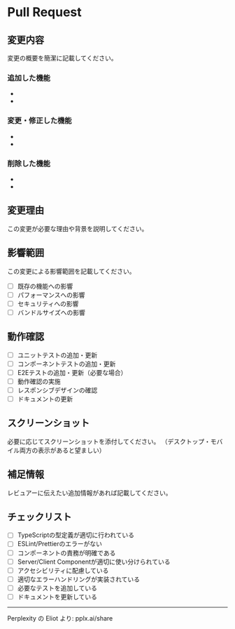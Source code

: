 # Pull Request

## 変更内容
変更の概要を簡潔に記載してください。

### 追加した機能
- 
- 

### 変更・修正した機能
- 
- 

### 削除した機能
- 
- 

## 変更理由
この変更が必要な理由や背景を説明してください。

## 影響範囲
この変更による影響範囲を記載してください。
- [ ] 既存の機能への影響
- [ ] パフォーマンスへの影響
- [ ] セキュリティへの影響
- [ ] バンドルサイズへの影響

## 動作確認
- [ ] ユニットテストの追加・更新
- [ ] コンポーネントテストの追加・更新
- [ ] E2Eテストの追加・更新（必要な場合）
- [ ] 動作確認の実施
- [ ] レスポンシブデザインの確認
- [ ] ドキュメントの更新

## スクリーンショット
必要に応じてスクリーンショットを添付してください。
（デスクトップ・モバイル両方の表示があると望ましい）

## 補足情報
レビュアーに伝えたい追加情報があれば記載してください。

## チェックリスト
- [ ] TypeScriptの型定義が適切に行われている
- [ ] ESLint/Prettierのエラーがない
- [ ] コンポーネントの責務が明確である
- [ ] Server/Client Componentが適切に使い分けられている
- [ ] アクセシビリティに配慮している
- [ ] 適切なエラーハンドリングが実装されている
- [ ] 必要なテストを追加している
- [ ] ドキュメントを更新している

---
Perplexity の Eliot より: pplx.ai/share